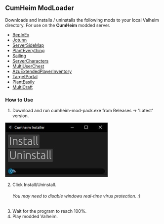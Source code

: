## **CumHeim** ModLoader

Downloads and installs / uninstalls the following mods to your local Valheim directory. For use on the **CumHeim** modded server.

- [BepInEx](https://thunderstore.io/c/valheim/p/denikson/BepInExPack_Valheim/) 
- [Jotunn](https://thunderstore.io/c/valheim/p/ValheimModding/Jotunn/)
- [ServerSideMap](https://thunderstore.io/c/valheim/p/Mydayyy/ServerSideMap/)
- [PlantEverything](https://thunderstore.io/c/valheim/p/Advize/PlantEverything/)
- [Sailing](https://thunderstore.io/c/valheim/p/Smoothbrain/Sailing/)
- [ServerCharacters](https://thunderstore.io/c/valheim/p/Smoothbrain/ServerCharacters/)
- [MultiUserChest](https://thunderstore.io/c/valheim/p/MSchmoecker/MultiUserChest/)
- [AzuExtendedPlayerInventory](https://thunderstore.io/c/valheim/p/Azumatt/AzuExtendedPlayerInventory/)
- [TargetPortal](https://thunderstore.io/c/valheim/p/Smoothbrain/TargetPortal/)
- [PlantEasily](https://thunderstore.io/c/valheim/p/Advize/PlantEasily/)
- [MultiCraft](https://thunderstore.io/c/valheim/p/Advize/PlantEasily/)

### How to Use
1) Download and run cumheim-mod-pack.exe from Releases -> 'Latest' version.

![CumHeim](https://github.com/IdotNuerk/CumHeim/blob/master/cumheim.JPG)

2) Click Install/Uninstall.
    ###### You may need to disable windows real-time virus protection. :)
3) Wait for the program to reach 100%.
4) Play modded Valheim.
